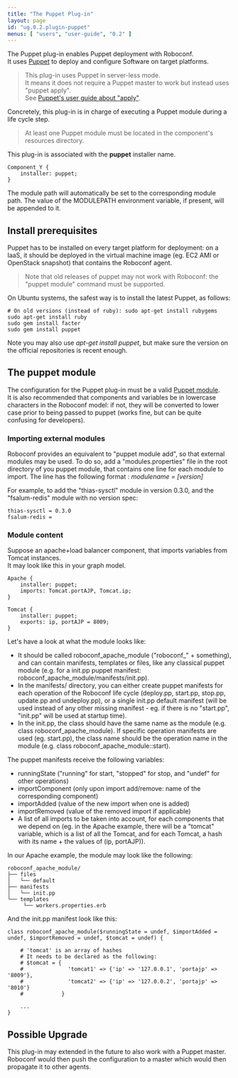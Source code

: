 ```yaml
---
title: "The Puppet Plug-in"
layout: page
id: "ug.0.2.plugin-puppet"
menus: [ "users", "user-guide", "0.2" ]
---
```


The Puppet plug-in enables Puppet deployment with Roboconf.  
It uses [Puppet](http://www.puppetlabs.com) to deploy and configure Software on target platforms.

> This plug-in uses Puppet in server-less mode.  
> It means it does not require a Puppet master to work but instead uses "puppet apply".  
> See [Puppet's user guide about "apply"](http://docs.puppetlabs.com/references/3.3.1/man/apply.html).

Concretely, this plug-in is in charge of executing a Puppet module during a life cycle step.

> At least one Puppet module must be located in the component's resources directory.

This plug-in is associated with the **puppet** installer name.

	Component_Y {
		installer: puppet;
	}

The module path will automatically be set to the corresponding module path. The value of the MODULEPATH environment 
variable, if present, will be appended to it.

## Install prerequisites

Puppet has to be installed on every target platform for deployment: on a IaaS, it should be deployed in the
virtual machine image (eg. EC2 AMI or OpenStack snapshot) that contains the Roboconf agent.

> Note that old releases of puppet may not work with Roboconf: the "puppet module" command must be supported.

On Ubuntu systems, the safest way is to install the latest Puppet, as follows:

``` properties
# On old versions (instead of ruby): sudo apt-get install rubygems
sudo apt-get install ruby
sudo gem install facter
sudo gem install puppet
```

Note you may also use *apt-get install puppet*, but make sure the version on the official repositories is
recent enough.


## The puppet module

The configuration for the Puppet plug-in must be a valid [Puppet module](http://docs.puppetlabs.com/learning/modules1.html).  
It is also recommended that components and variables be in lowercase characters in the Roboconf model: if not, they will be converted 
to lower case prior to being passed to puppet (works fine, but can be quite confusing for developers).

### Importing external modules

Roboconf provides an equivalent to "puppet module add", so that external modules may be used.
To do so, add a "modules.properties" file in the root directory of you puppet module, that contains one line for each module to import.
The line has the following format : <i>modulename = [version]</i>

For example, to add the "thias-sysctl" module in version 0.3.0, and the "fsalum-redis" module with no version spec:

``` properties
thias-sysctl = 0.3.0
fsalum-redis =
```

### Module content

Suppose an apache+load balancer component, that imports variables from Tomcat instances.  
It may look like this in your graph model.

	Apache {
		installer: puppet;
		imports: Tomcat.portAJP, Tomcat.ip;
	}
	
	Tomcat {
		installer: puppet;
		exports: ip, portAJP = 8009;
	}


Let's have a look at what the module looks like:

* It should be called roboconf\_apache\_module ("roboconf\_" + something), and can contain manifests, templates or files, like any classical puppet module (e.g. for a init.pp puppet manifest: roboconf_apache_module/manifests/init.pp).
* In the manifests/ directory, you can either create puppet manifests for each operation of the Roboconf life cycle (deploy.pp, start.pp, stop.pp, update.pp and undeploy.pp), or a single init.pp default manifest (will be used instead of any other missing manifest - eg. if there is no "start.pp", "init.pp" will be used at startup time).
* In the init.pp, the class should have the same name as the module (e.g. class roboconf_apache_module). If specific operation manifests are used (eg. start.pp), the class name should be the operation name in the module (e.g. class roboconf_apache_module::start).

The puppet manifests receive the following variables:

* runningState ("running" for start, "stopped" for stop, and "undef" for other operations)
* importComponent (only upon import add/remove: name of the corresponding component)
* importAdded (value of the new import when one is added)
* importRemoved (value of the removed import if applicable)
* A list of all imports to be taken into account, for each components that we depend on (eg. in the Apache example, there will be a "tomcat" variable, which is a list of all the Tomcat, and for each Tomcat, a hash with its name + the values of (ip, portAJP)).

In our Apache example, the module may look like the following:

	roboconf_apache_module/
	├── files
	│   └── default
	├── manifests
	│   └── init.pp
	└── templates
    	 └── workers.properties.erb

And the init.pp manifest look like this:

``` puppet
class roboconf_apache_module($runningState = undef, $importAdded = undef, $importRemoved = undef, $tomcat = undef) {

	# 'tomcat' is an array of hashes
	# It needs to be declared as the following:
	# $tomcat = {
	#              'tomcat1' => {'ip' => '127.0.0.1', 'portajp' => '8009'},
	#              'tomcat2' => {'ip' => '127.0.0.2', 'portajp' => '8010'}
	#            }
	
	...
}
```

## Possible Upgrade

This plug-in may extended in the future to also work with a Puppet master.  
Roboconf would then push the configuration to a master which would then propagate it to other agents.
